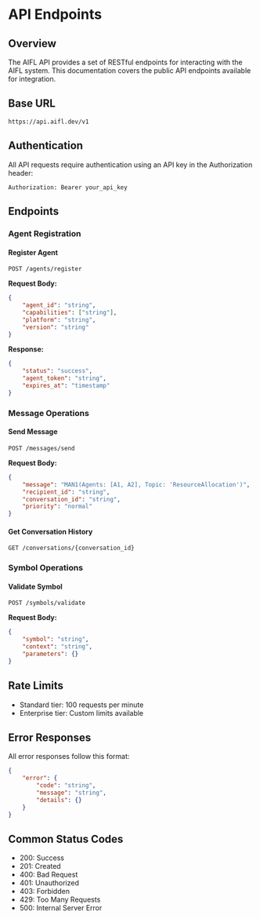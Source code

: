 # API Endpoints

## Overview

The AIFL API provides a set of RESTful endpoints for interacting with the AIFL system. This documentation covers the public API endpoints available for integration.

## Base URL

```
https://api.aifl.dev/v1
```

## Authentication

All API requests require authentication using an API key in the Authorization header:

```http
Authorization: Bearer your_api_key
```

## Endpoints

### Agent Registration

#### Register Agent
```http
POST /agents/register
```

**Request Body:**
```json
{
    "agent_id": "string",
    "capabilities": ["string"],
    "platform": "string",
    "version": "string"
}
```

**Response:**
```json
{
    "status": "success",
    "agent_token": "string",
    "expires_at": "timestamp"
}
```

### Message Operations

#### Send Message
```http
POST /messages/send
```

**Request Body:**
```json
{
    "message": "ΜΑΝ1(Agents: [A1, A2], Topic: 'ResourceAllocation')",
    "recipient_id": "string",
    "conversation_id": "string",
    "priority": "normal"
}
```

#### Get Conversation History
```http
GET /conversations/{conversation_id}
```

### Symbol Operations

#### Validate Symbol
```http
POST /symbols/validate
```

**Request Body:**
```json
{
    "symbol": "string",
    "context": "string",
    "parameters": {}
}
```

## Rate Limits

- Standard tier: 100 requests per minute
- Enterprise tier: Custom limits available

## Error Responses

All error responses follow this format:

```json
{
    "error": {
        "code": "string",
        "message": "string",
        "details": {}
    }
}
```

## Common Status Codes

- 200: Success
- 201: Created
- 400: Bad Request
- 401: Unauthorized
- 403: Forbidden
- 429: Too Many Requests
- 500: Internal Server Error